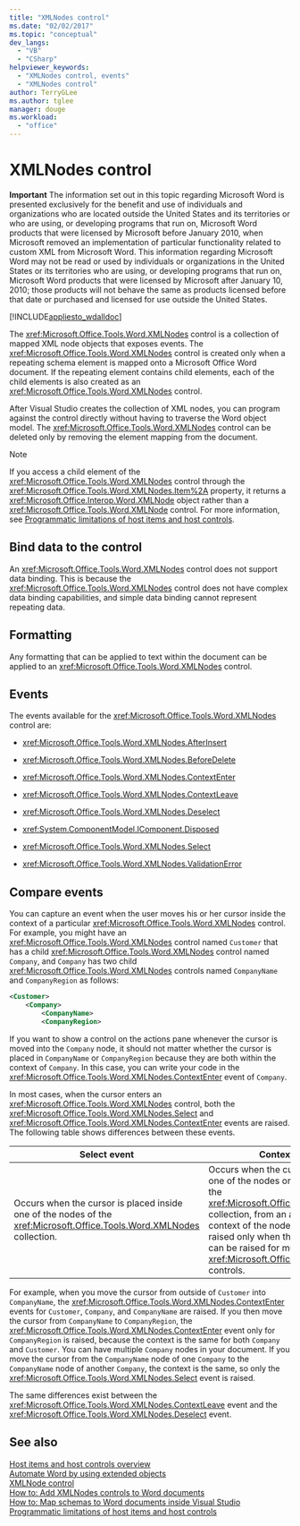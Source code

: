 ```yaml
---
title: "XMLNodes control"
ms.date: "02/02/2017"
ms.topic: "conceptual"
dev_langs: 
  - "VB"
  - "CSharp"
helpviewer_keywords: 
  - "XMLNodes control, events"
  - "XMLNodes control"
author: TerryGLee
ms.author: tglee
manager: douge
ms.workload: 
  - "office"
---
```

# XMLNodes control
  **Important** The information set out in this topic regarding Microsoft Word is presented exclusively for the benefit and use of individuals and organizations who are located outside the United States and its territories or who are using, or developing programs that run on, Microsoft Word products that were licensed by Microsoft before January 2010, when Microsoft removed an implementation of particular functionality related to custom XML from Microsoft Word. This information regarding Microsoft Word may not be read or used by individuals or organizations in the United States or its territories who are using, or developing programs that run on, Microsoft Word products that were licensed by Microsoft after January 10, 2010; those products will not behave the same as products licensed before that date or purchased and licensed for use outside the United States.  
  
 [!INCLUDE[appliesto_wdalldoc](../vsto/includes/appliesto-wdalldoc-md.md)]  
  
 The <xref:Microsoft.Office.Tools.Word.XMLNodes> control is a collection of mapped XML node objects that exposes events. The <xref:Microsoft.Office.Tools.Word.XMLNodes> control is created only when a repeating schema element is mapped onto a Microsoft Office Word document. If the repeating element contains child elements, each of the child elements is also created as an <xref:Microsoft.Office.Tools.Word.XMLNodes> control.  
  
 After Visual Studio creates the collection of XML nodes, you can program against the control directly without having to traverse the Word object model. The <xref:Microsoft.Office.Tools.Word.XMLNodes> control can be deleted only by removing the element mapping from the document.  
  
> [!NOTE]  
>  If you access a child element of the <xref:Microsoft.Office.Tools.Word.XMLNodes> control through the <xref:Microsoft.Office.Tools.Word.XMLNodes.Item%2A> property, it returns a <xref:Microsoft.Office.Interop.Word.XMLNode> object rather than a <xref:Microsoft.Office.Tools.Word.XMLNode> control. For more information, see [Programmatic limitations of host items and host controls](../vsto/programmatic-limitations-of-host-items-and-host-controls.md).  
  
## Bind data to the control  
 An <xref:Microsoft.Office.Tools.Word.XMLNodes> control does not support data binding. This is because the <xref:Microsoft.Office.Tools.Word.XMLNodes> control does not have complex data binding capabilities, and simple data binding cannot represent repeating data.  
  
## Formatting  
 Any formatting that can be applied to text within the document can be applied to an <xref:Microsoft.Office.Tools.Word.XMLNodes> control.  
  
## Events  
 The events available for the <xref:Microsoft.Office.Tools.Word.XMLNodes> control are:  
  
-   <xref:Microsoft.Office.Tools.Word.XMLNodes.AfterInsert>  
  
-   <xref:Microsoft.Office.Tools.Word.XMLNodes.BeforeDelete>  
  
-   <xref:Microsoft.Office.Tools.Word.XMLNodes.ContextEnter>  
  
-   <xref:Microsoft.Office.Tools.Word.XMLNodes.ContextLeave>  
  
-   <xref:Microsoft.Office.Tools.Word.XMLNodes.Deselect>  
  
-   <xref:System.ComponentModel.IComponent.Disposed>  
  
-   <xref:Microsoft.Office.Tools.Word.XMLNodes.Select>  
  
-   <xref:Microsoft.Office.Tools.Word.XMLNodes.ValidationError>  
  
## Compare events  
 You can capture an event when the user moves his or her cursor inside the context of a particular <xref:Microsoft.Office.Tools.Word.XMLNodes> control. For example, you might have an <xref:Microsoft.Office.Tools.Word.XMLNodes> control named `Customer` that has a child <xref:Microsoft.Office.Tools.Word.XMLNodes> control named `Company`, and `Company` has two child <xref:Microsoft.Office.Tools.Word.XMLNodes> controls named `CompanyName` and `CompanyRegion` as follows:  
  
```xml  
<Customer>  
    <Company>  
        <CompanyName>  
        <CompanyRegion>  
```  
  
 If you want to show a control on the actions pane whenever the cursor is moved into the `Company` node, it should not matter whether the cursor is placed in `CompanyName` or `CompanyRegion` because they are both within the context of `Company`. In this case, you can write your code in the <xref:Microsoft.Office.Tools.Word.XMLNodes.ContextEnter> event of `Company`.  
  
 In most cases, when the cursor enters an <xref:Microsoft.Office.Tools.Word.XMLNodes> control, both the <xref:Microsoft.Office.Tools.Word.XMLNodes.Select> and <xref:Microsoft.Office.Tools.Word.XMLNodes.ContextEnter> events are raised. The following table shows differences between these events.  
  
|Select event|ContextEnter event|  
|------------------|------------------------|  
|Occurs when the cursor is placed inside one of the nodes of the <xref:Microsoft.Office.Tools.Word.XMLNodes> collection.|Occurs when the cursor is placed inside one of the nodes or descendant nodes of the <xref:Microsoft.Office.Tools.Word.XMLNodes> collection, from an area outside of the context of the node. In other words, it is raised only when the context changes, and can be raised for multiple nested <xref:Microsoft.Office.Tools.Word.XMLNodes> controls.|  
  
 For example, when you move the cursor from outside of `Customer` into `CompanyName`, the <xref:Microsoft.Office.Tools.Word.XMLNodes.ContextEnter> events for `Customer`, `Company`, and `CompanyName` are raised. If you then move the cursor from `CompanyName` to `CompanyRegion`, the <xref:Microsoft.Office.Tools.Word.XMLNodes.ContextEnter> event only for `CompanyRegion` is raised, because the context is the same for both `Company` and `Customer`. You can have multiple `Company` nodes in your document. If you move the cursor from the `CompanyName` node of one `Company` to the `CompanyName` node of another `Company`, the context is the same, so only the <xref:Microsoft.Office.Tools.Word.XMLNodes.Select> event is raised.  
  
 The same differences exist between the <xref:Microsoft.Office.Tools.Word.XMLNodes.ContextLeave> event and the <xref:Microsoft.Office.Tools.Word.XMLNodes.Deselect> event.  
  
## See also  
 [Host items and host controls overview](../vsto/host-items-and-host-controls-overview.md)   
 [Automate Word by using extended objects](../vsto/automating-word-by-using-extended-objects.md)   
 [XMLNode control](../vsto/xmlnode-control.md)   
 [How to: Add XMLNodes controls to Word documents](../vsto/how-to-add-xmlnodes-controls-to-word-documents.md)   
 [How to: Map schemas to Word documents inside Visual Studio](../vsto/how-to-map-schemas-to-word-documents-inside-visual-studio.md)   
 [Programmatic limitations of host items and host controls](../vsto/programmatic-limitations-of-host-items-and-host-controls.md)  
